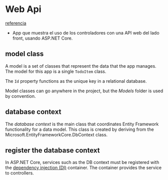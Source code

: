 # Web Api

[referencia](https://docs.microsoft.com/en-us/aspnet/core/tutorials/first-web-api?view=aspnetcore-6.0&tabs=visual-studio-code)

- App que muestra el uso de los controladores con una API web del lado front, usando ASP.NET Core.

## model class

A model is a set of classes that represent the data that the app manages. The model for this app is a single `TodoItem` class.

The `Id` property functions as the unique key in a relational database.

Model classes can go anywhere in the project, but the _Models_ folder is used by convention.

## database context

The _database context_ is the main class that coordinates Entity Framework functionality for a data model. This class is created by deriving from the Microsoft.EntityFrameworkCore.DbContext class.

## register the database context

In ASP.NET Core, services such as the DB context must be registered with the [dependency injection (DI)](https://docs.microsoft.com/en-us/aspnet/core/fundamentals/dependency-injection?view=aspnetcore-6.0) container. The container provides the service to controllers.

